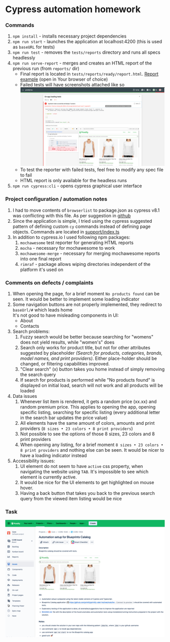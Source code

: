 # Cypress automation homework

### Commands

1. `npm install` - installs necessary project dependencies
1. `npm run start` - launches the application at localhost:4200 (this is used as `baseURL` for tests)
1. `npm run test` - removes the `tests/reports` directory and runs all specs headlessly
1. `npm run serve-report` - merges and creates an HTML report of the previous run (from `reports/` dir)
    * Final report is located in `tests/reports/ready/report.html`. [Report example](./docs/reportSample.html) (open in Your browser of choice)
    * Failed tests will have screenshots attached like so  
      <img src="docs/failedReporter.png" alt="./docs/failedReporter.png" width="500"/>
    * To test the reporter with failed tests, feel free to modify any spec file to fail
    * HTML report is only available for the headless runs
1. `npm run cypress:cli` - opens cypress graphical user interface

### Project configuration / automation notes

1. I had to move contents of `browserlist` to package.json as cypress v8.1 was conflicting with this file. As per
   suggestion in [github](https://github.com/cypress-io/cypress/issues/8864)
1. Since the application is simple, I tried using the cypress suggested pattern of defining custom `cy` commands instead
   of defining page objects. Commands are located in [support/index.ts](./tests/support/index.ts)
1. In addition to cypress.io I used following npm packages:
    1. `mochawesome` test reporter for generating HTML reports
    1. `mocha` - necessary for mochawesome to work
    1. `mochawesome-merge` - necessary for merging mochawesome reports into one final report
    1. `rimraf` - package allows wiping directories independent of the platform it's used on

### Comments on defects / complaints

1. When opening the page, for a brief moment `No products found` can be seen. It would be better to implement some
   loading indicator
1. Some navigation buttons are not properly implemented, they redirect to `baseUrl/#` which leads home  
   It's not good to have misleading components in UI:
    * About
    * Contacts
1. Search problems:
    1. Fuzzy search would be better because searching for "womens" does not yield results, while "women's" does
    1. Search only works for product title, but not for other attributes suggested by placeholder *(Search for products,
       categories, brands, model names, and print providers)*. Either place-holder should be changed, or filtering
       capabilities improved.
    1. "Clear search" (x) button takes you home instead of simply removing the search query
    1. If search for products is performed while "No products found" is displayed on initial load, search will not work
       and all products will be loaded
1. Data issues
    1. Whenever list item is rendered, it gets a random price (xx.xx) and random premium price. This applies to opening
       the app, opening specific listing, searching for specific listing (every additional letter in the search bar
       updates the price value)
    1. All elements have the same amount of colors, amounts and print
       providers (`8 sizes • 23 colors • 8 print providers`)
    1. Not possible to see the options of those 8 sizes, 23 colors and 8 print providers
    1. When opening any listing, for a brief moment `8 sizes • 23 colors • 8 print providers` and nothing else can be
       seen. It would be nicer to have a loading indicator instead
1. Accessibility issues:
    1. UI element do not seem to have `active` css property, when navigating the website using `TAB`. It's impossible to
       see which element is currently active.
    1. It would be nice for the UI elements to get highlighted on mouse hover.
    1. Having a back button that takes you back to the previous search query from the viewed item listing would be nice

### Task

![task](./docs/instructions.png)

